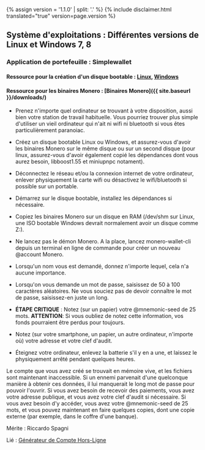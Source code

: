 {% assign version = '1.1.0' | split: '.' %}
{% include disclaimer.html translated="true" version=page.version %}
## Système d'exploitations : Différentes versions de Linux et Windows 7, 8

### Application de portefeuille : Simplewallet

#### Ressource pour la création d'un disque bootable : [Linux](http://www.pendrivelinux.com/), [Windows](https://www.microsoft.com/en-us/download/windows-usb-dvd-download-tool)

#### Ressource pour les binaires Monero : [Binaires Monero]({{ site.baseurl }}/downloads/)

- Prenez n'importe quel ordinateur se trouvant à votre disposition, aussi bien votre station de travail habituelle. Vous pourriez trouver plus simple d'utiliser un vieil ordinateur qui n'ait ni wifi ni bluetooth si vous êtes particulièrement paranoiac.

- Créez un disque bootable Linux ou Windows, et assurez-vous d'avoir les binaires Monero sur le même disque ou sur un second disque (pour linux, assurez-vous d'avoir également copié les dépendances dont vous aurez besoin, libboost1.55 et miniupnpc notament).

- Déconnectez le réseau et/ou la connexion internet de votre ordinateur, enlever physiquement la carte wifi ou désactivez le wifi/bluetooth si possible sur un portable.

- Démarrez sur le disque bootable, installez les dépendances si nécessaire.

- Copiez les binaires Monero sur un disque en RAM (/dev/shm sur Linux, une ISO bootable Windows devrait normalement avoir un disque comme Z:).

- Ne lancez pas le démon Monero. A la place, lancez monero-wallet-cli depuis un terminal en ligne de commande pour créer un nouveau @account Monero.

- Lorsqu'un nom vous est demandé, donnez n'importe lequel, cela n'a aucune importance.

- Lorsqu'on vous demande un mot de passe, saisissez de 50 à 100 caractères aléatoires. Ne vous souciez pas de devoir connaître le mot de passe, saisissez-en juste un long.

- **ÉTAPE CRITIQUE** : Notez (sur un papier) votre @mnemonic-seed de 25 mots.
**ATTENTION**: Si vous oubliez de notez cette information, vos fonds pourraient être perdus pour toujours.

- Notez (sur votre smartphone, un papier, un autre ordinateur, n'importe où) votre adresse et votre clef d'audit.

- Éteignez votre ordinateur, enlevez la batterie s'il y en a une, et laissez le physiquement arrêté pendant quelques heures.

Le compte que vous avez créé se trouvait en mémoire vive, et les fichiers sont maintenant inaccessible. Si un ennemi parvenait d'une quelconque manière à obtenir ces données, il lui manquerait le long mot de passe pour pouvoir l'ouvrir. Si vous avez besoin de recevoir des paiements, vous avez votre adresse publique, et vous avez votre clef d'audit si nécessaire. Si vous avez besoin d'y accéder, vous avez votre @mnemonic-seed de 25 mots, et vous pouvez maintenant en faire quelques copies, dont une copie externe (par exemple, dans le coffre d'une banque).

Mérite :  Riccardo Spagni

Lié : [Générateur de Compte Hors-Ligne](http://moneroaddress.org/)
